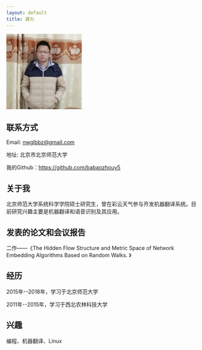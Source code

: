 ```yaml
---
layout: default
title: 龚力
---
```


<img src="/img/people/gongli.png" height="200px" width="200px" />


## 联系方式

Email: nwglbbz@gmail.com

地址: 北京市北京师范大学

我的Github：https://github.com/babaozhouy5


## 关于我

北京师范大学系统科学学院硕士研究生，曾在彩云天气参与开发机器翻译系统。目前研究兴趣主要是机器翻译和语音识别及其应用。

## 发表的论文和会议报告

二作——《The Hidden Flow Structure and Metric Space of Network Embedding Algorithms Based on Random Walks. 》

## 经历

2015年--2018年，学习于北京师范大学

2011年--2015年，学习于西北农林科技大学

## 兴趣

编程、机器翻译、Linux